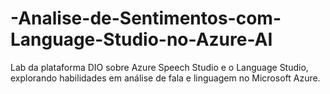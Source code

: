# -Analise-de-Sentimentos-com-Language-Studio-no-Azure-AI
Lab da plataforma DIO sobre  Azure Speech Studio e o Language Studio, explorando habilidades em análise de fala e linguagem no Microsoft Azure.
